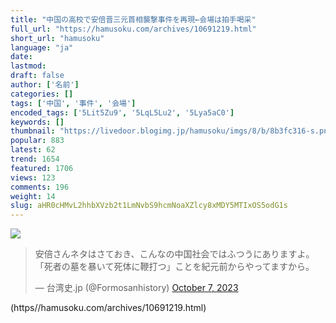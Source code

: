 ```yaml
---
title: "中国の高校で安倍晋三元首相襲撃事件を再現←会場は拍手喝采"
full_url: "https://hamusoku.com/archives/10691219.html"
short_url: "hamusoku"
language: "ja"
date: 
lastmod: 
draft: false
author: ['名前']
categories: []
tags: ['中国', '事件', '会場']
encoded_tags: ['5Lit5Zu9', '5LqL5Lu2', '5Lya5aC0']
keywords: []
thumbnail: "https://livedoor.blogimg.jp/hamusoku/imgs/8/b/8b3fc316-s.png"
popular: 883
latest: 62
trend: 1654
featured: 1706
views: 123
comments: 196
weight: 14
slug: aHR0cHMvL2hhbXVzb2t1LmNvbS9hcmNoaXZlcy8xMDY5MTIxOS5odG1s
---
```


![](https://livedoor.blogimg.jp/hamusoku/imgs/8/b/8b3fc316-s.png)

<blockquote class='twitter-tweet'><p></p><p lang='ja' dir='ltr'>安倍さんネタはさておき、こんなの中国社会ではふつうにありますよ。<br>「死者の墓を暴いて死体に鞭打つ」ことを紀元前からやってますから。</p>— 台湾史.jp (@Formosanhistory) <a href='https//twitter.com/Formosanhistory/status/1710805198069969290?ref_src=twsrc%5Etfw'>October 7, 2023</a></blockquote> 

(https//hamusoku.com/archives/10691219.html)
